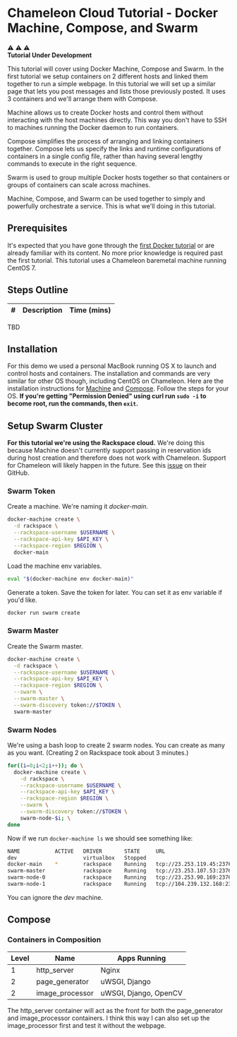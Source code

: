 # Chameleon Cloud Tutorial - Docker Machine, Compose, and Swarm

:warning: :warning: :warning:  
**Tutorial Under Development**

This tutorial will cover using Docker Machine, Compose and Swarm. In the first tutorial we setup containers on 2 different hosts and linked them together to run a simple webpage. In this tutorial we will set up a similar page that lets you post messages and lists those previously posted. It uses 3 containers and we'll arrange them with Compose.

Machine allows us to create Docker hosts and control them without interacting with the host machines directly. This way you don't have to SSH to machines running the Docker daemon to run containers.

Compose simplifies the process of arranging and linking containers together. Compose lets us specify the links and runtime configurations of containers in a single config file, rather than having several lengthy commands to execute in the right sequence.

Swarm is used to group multiple Docker hosts together so that containers or groups of containers can scale across machines.

Machine, Compose, and Swarm can be used together to simply and powerfully orchestrate a service. This is what we'll doing in this tutorial.

## Prerequisites

It's expected that you have gone through the [first Docker tutorial](http://cloudandbigdatalab.github.io/docs/Chameleon%20Cloud%20Tutorial%20-%20Docker%20Fundamentals.pdf) or are already familiar with its content. No more prior knowledge is required past the first tutorial. This tutorial uses a Chameleon baremetal machine running CentOS 7.

## Steps Outline

\# | Description | Time (mins)
---|-------------|------------
TBD

## Installation

For this demo we used a personal MacBook running OS X to launch and control hosts and containers. The installation and commands are very similar for other OS though, including CentOS on Chameleon. Here are the installation instructions for [Machine](https://docs.docker.com/machine/#installation) and [Compose](https://docs.docker.com/compose/install/). Follow the steps for your OS. **If you're getting "Permission Denied" using curl run `sudo -i` to become root, run the commands, then `exit`.**

## Setup Swarm Cluster

**For this tutorial we're using the Rackspace cloud.** We're doing this because Machine doesn't currently support passing in reservation ids during host creation and therefore does not work with Chameleon. Support for Chameleon will likely happen in the future. See this [issue](https://github.com/docker/machine/issues/1461) on their GitHub.

### Swarm Token

Create a machine. We're naming it *docker-main*.

```bash
docker-machine create \
  -d rackspace \
  --rackspace-username $USERNAME \
  --rackspace-api-key $API_KEY \
  --rackspace-region $REGION \
  docker-main
```

Load the machine env variables.

```bash
eval "$(docker-machine env docker-main)"
```

Generate a token. Save the token for later. You can set it as env variable if you'd like.

```bash
docker run swarm create
```

### Swarm Master

Create the Swarm master.

```bash
docker-machine create \
  -d rackspace \
  --rackspace-username $USERNAME \
  --rackspace-api-key $API_KEY \
  --rackspace-region $REGION \
  --swarm \
  --swarm-master \
  --swarm-discovery token://$TOKEN \
  swarm-master
```

### Swarm Nodes

We're using a bash loop to create 2 swarm nodes. You can create as many as you want. (Creating 2 on Rackspace took about 3 minutes.)

```bash
for((i=0;i<2;i++)); do \
  docker-machine create \
    -d rackspace \
    --rackspace-username $USERNAME \
    --rackspace-api-key $API_KEY \
    --rackspace-region $REGION \
    --swarm \
    --swarm-discovery token://$TOKEN \
    swarm-node-$i; \
done
```

Now if we run `docker-machine ls` we should see something like:

```bash
NAME           ACTIVE   DRIVER       STATE     URL                          SWARM
dev                     virtualbox   Stopped
docker-main    *        rackspace    Running   tcp://23.253.119.45:2376
swarm-master            rackspace    Running   tcp://23.253.107.53:2376     swarm-master (master)
swarm-node-0            rackspace    Running   tcp://23.253.90.169:2376     swarm-master
swarm-node-1            rackspace    Running   tcp://104.239.132.168:2376   swarm-master
```

You can ignore the *dev* machine.

## Compose

### Containers in Composition

Level | Name | Apps Running
------|------|------------
1 | http_server | Nginx
2 | page_generator | uWSGI, Django
2 | image_processor | uWSGI, Django, OpenCV

The http_server container will act as the front for both the page_generator and image_processor containers. I think this way I can also set up the image_processor first and test it without the webpage.
